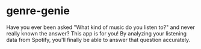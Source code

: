 # genre-genie
Have you ever been asked "What kind of music do you listen to?" and never really known the answer? This app is for you! By analyzing your listening data from Spotify, you'll finally be able to answer that question accurately.
